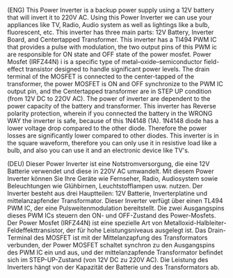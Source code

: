 (ENG)  This Power Inverter is a backup power supply using a 12V battery that will invert it to 220V AC. Using this Power Inverter we can use your appliances like TV, Radio, Audio system as well as lightings like a bulb, fluorescent, etc. This inverter has three main parts: 12V Battery, Inverter Board, and Centertapped Transformer. This inverter has a Tl494 PWM IC that provides a pulse with modulation, the two output pins of this PWM ic are responsible for ON state and OFF state of the power mosfet. Power Mosfet (IRFZ44N) i is a specific type of metal–oxide–semiconductor field-effect transistor designed to handle significant power levels. The drain terminal of the MOSFET is connected to the center-tapped of the transformer, the power MOSFET is ON and OFF synchronize to the PWM IC output pin, and the Centertapped transformer are in STEP UP condition (from 12V DC to 22OV AC). The power of inverter are dependent to the power capacity of the battery and transformer. This inverter has Reverse polarity protection, wherein if you connected the battery in the WRONG WAY the inverter is safe, because of this 1N4148 (1A). 1N4148 diode has a lower voltage drop compared to the other diode. Therefore the power losses are significantly lower compared to other diodes. This inverter is in the square waveform, therefore you can only use it in resistive load like a bulb, and also you can use it and an electronic device like TV's.

(DEU)  Dieser Power Inverter ist eine Notstromversorgung, die eine 12V Batterie verwendet und diese in 220V AC umwandelt. Mit diesem Power Inverter können Sie Ihre Geräte wie Fernseher, Radio, Audiosystem sowie Beleuchtungen wie Glühbirnen, Leuchtstofflampen usw. nutzen.  Der Inverter besteht aus drei Hauptteilen: 12V Batterie, Inverterplatine und mittelanzapfender Transformator. Dieser Inverter verfügt über einen TL494 PWM IC, der eine Pulsweitenmodulation bereitstellt. Die zwei Ausgangspins dieses PWM ICs steuern den ON- und OFF-Zustand des Power-Mosfets. Der Power Mosfet (IRFZ44N) ist eine spezielle Art von Metalloxid-Halbleiter-Feldeffekttransistor, der für hohe Leistungsniveaus ausgelegt ist. Das Drain-Terminal des MOSFET ist mit der Mittelanzapfung des Transformators verbunden, der Power MOSFET schaltet synchron zu den Ausgangspins des PWM IC ein und aus, und der mittelanzapfende Transformator befindet sich im STEP-UP-Zustand (von 12V DC zu 220V AC). Die Leistung des Inverters hängt von der Kapazität der Batterie und des Transformators ab. 


